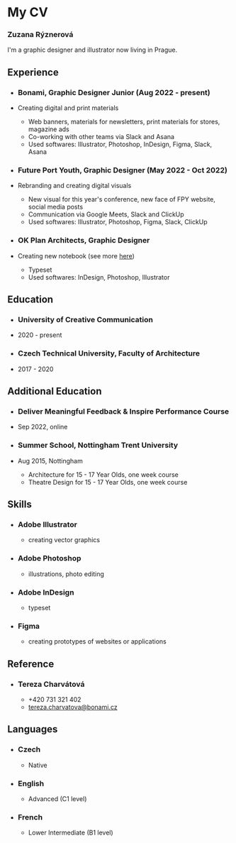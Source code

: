 # My CV

### Zuzana Rýznerová

I'm a graphic designer and illustrator now living in Prague.

## Experience

- ### Bonami, Graphic Designer Junior (Aug 2022 - present)
- Creating digital and print materials
  - Web banners, materials for newsletters, print materials for stores, magazine ads
  - Co-working with other teams via Slack and Asana
  - Used softwares: Illustrator, Photoshop, InDesign, Figma, Slack, Asana

- ### Future Port Youth, Graphic Designer (May 2022 - Oct 2022)
- Rebranding and creating digital visuals
  - New visual for this year's conference, new face of FPY website, social media posts
  - Communication via Google Meets, Slack and ClickUp
  - Used softwares: Illustrator, Photoshop, Figma, Slack, ClickUp

- ### OK Plan Architects, Graphic Designer
- Creating new notebook (see more <a href="https://ryznerova.github.io/english-for-designers/03-content-first/">here</a>)
  - Typeset
  - Used softwares: InDesign, Photoshop, Illustrator

## Education

- ### University of Creative Communication
- 2020 - present

- ### Czech Technical University, Faculty of Architecture
- 2017 - 2020

## Additional Education

- ### Deliver Meaningful Feedback & Inspire Performance Course
- Sep 2022, online

- ### Summer School, Nottingham Trent University
- Aug 2015, Nottingham
  - Architecture for 15 - 17 Year Olds, one week course
  - Theatre Design for 15 - 17 Year Olds, one week course

## Skills

- ### Adobe Illustrator
  - creating vector graphics

- ### Adobe Photoshop
  - illustrations, photo editing

- ### Adobe InDesign
  - typeset

- ### Figma
  - creating prototypes of websites or applications

## Reference

- ### Tereza Charvátová
  - +420 731 321 402
  - tereza.charvatova@bonami.cz

## Languages

- ### Czech
  - Native

- ### English
  - Advanced (C1 level)

- ### French
  - Lower Intermediate (B1 level)
